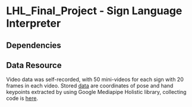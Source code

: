 # LHL_Final_Project - Sign Language Interpreter

## Dependencies


## Data Resource
Video data was self-recorded, with 50 mini-videos for each sign with 20 frames in each video. Stored [data](data/recorded_keypoints) are coordinates of pose and hand keypoints extracted by using Google Mediapipe Holistic library, collecting code is [here](src/collect_data.py).
